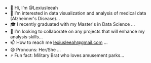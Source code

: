 - 👋 Hi, I’m @Lexiusleeah
- 👀 I’m interested in data visualization and analysis of medical data (Alzheimer's Disease)...
- 🎓 I recently graduated with my Master's in Data Science ...
- 💞️ I’m looking to collaborate on any projects that will enhance my analysis skills...
- 📫 How to reach me lexiusleeah@gmail.com ...
- 😄 Pronouns: Her/She ...
- ⚡ Fun fact: Military Brat who loves amusement parks...

<!---
Lexiusleeah/Lexiusleeah is a ✨ special ✨ repository because its `README.md` (this file) appears on your GitHub profile.
You can click the Preview link to take a look at your changes.
--->
